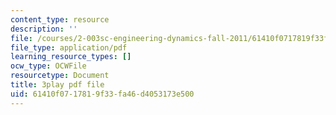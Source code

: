 ```yaml
---
content_type: resource
description: ''
file: /courses/2-003sc-engineering-dynamics-fall-2011/61410f0717819f33fa46d4053173e500_GUvoVvXwoOQ.pdf
file_type: application/pdf
learning_resource_types: []
ocw_type: OCWFile
resourcetype: Document
title: 3play pdf file
uid: 61410f07-1781-9f33-fa46-d4053173e500
---
```

